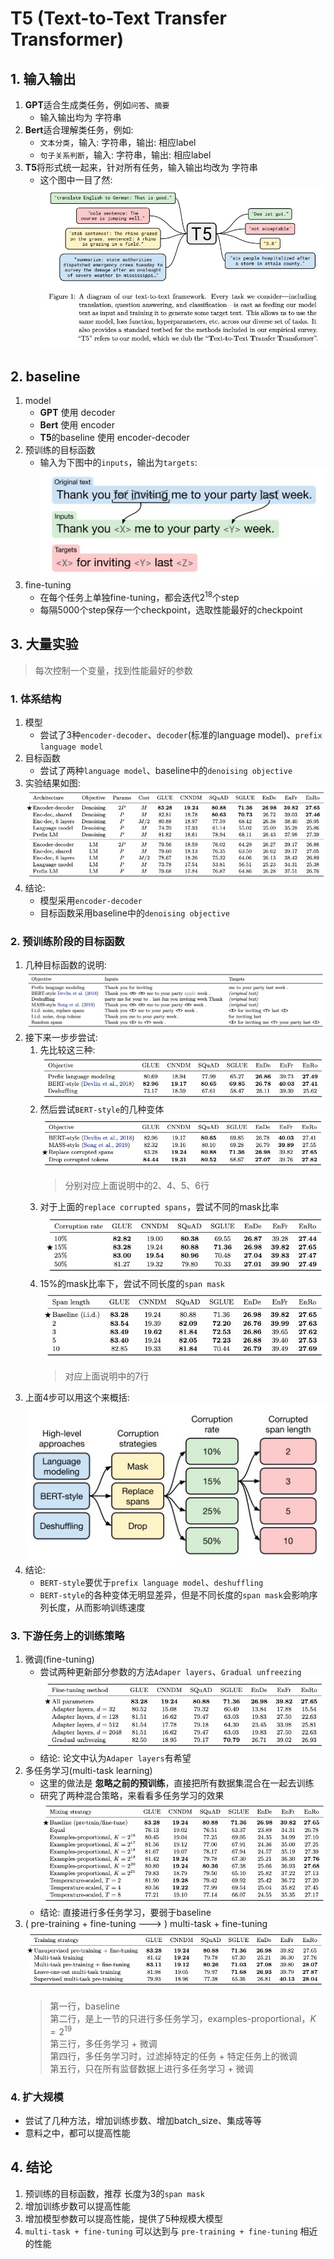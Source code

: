# T5 (Text-to-Text Transfer Transformer)

## 1. 输入输出
1. **GPT**适合生成类任务，例如`问答`、`摘要`
    - 输入输出均为 字符串
2. **Bert**适合理解类任务，例如:
    - `文本分类`，输入: 字符串，输出: 相应label
    - `句子关系判断`，输入: 字符串，输出: 相应label
3. **T5**将形式统一起来，针对所有任务，输入输出均改为 字符串
    - 这个图中一目了然:  
        ![T5_input_output.jpg](jpgs/T5_input_output.jpg) 

## 2. baseline
1. model
    - **GPT** 使用 decoder
    - **Bert** 使用 encoder
    - **T5**的baseline 使用 encoder-decoder
2. 预训练的目标函数
    - 输入为下图中的`inputs`，输出为`targets`:  
        ![T5_unsupervised_object.jpg](jpgs/T5_unsupervised_object.jpg) 
3. fine-tuning
    - 在每个任务上单独fine-tuning，都会迭代$2^{18}$个step
    - 每隔5000个step保存一个checkpoint，选取性能最好的checkpoint

## 3. 大量实验
> 每次控制一个变量，找到性能最好的参数

### 1. 体系结构
    
1. 模型
    - 尝试了3种`encoder-decoder`、`decoder`(标准的language model)、`prefix language model`
2. 目标函数
    - 尝试了两种`language model`、baseline中的`denoising objective`
3. 实验结果如图:
    ![T5_experiment_1.jpg](jpgs/T5_experiment_1.jpg) 
4. 结论:
    - 模型采用`encoder-decoder`
    - 目标函数采用baseline中的`denoising objective`

### 2. 预训练阶段的目标函数
1. 几种目标函数的说明:
    ![T5_objectives.jpg](jpgs/T5_objectives.jpg) 
2. 接下来一步步尝试:
    1. 先比较这三种:
        ![T5_experiment_2_1.jpg](jpgs/T5_experiment_2_1.jpg) 
    2. 然后尝试`BERT-style`的几种变体
        ![T5_experiment_2_2.jpg](jpgs/T5_experiment_2_2.jpg) 
        > 分别对应上面说明中的2、4、5、6行
    3. 对于上面的`replace corrupted spans`，尝试不同的mask比率
        ![T5_experiment_2_3.jpg](jpgs/T5_experiment_2_3.jpg) 
    4. 15%的mask比率下，尝试不同长度的`span mask`
        ![T5_experiment_2_4.jpg](jpgs/T5_experiment_2_4.jpg) 
        > 对应上面说明中的7行
3. 上面4步可以用这个来概括:  
    ![T5_experiment_2.jpg](jpgs/T5_experiment_2.jpg) 
4. 结论:
    - `BERT-style`要优于`prefix language model`、`deshuffling`
    - `BERT-style`的各种变体无明显差异，但是不同长度的`span mask`会影响序列长度，从而影响训练速度

### 3. 下游任务上的训练策略
1. 微调(fine-tuning)
    - 尝试两种更新部分参数的方法`Adaper layers`、`Gradual unfreezing`
    ![T5_experiment_3_1.jpg](jpgs/T5_experiment_3_1.jpg) 
    - 结论: 论文中认为`Adaper layers`有希望
2. 多任务学习(multi-task learning)
    - 这里的做法是 **忽略之前的预训练**，直接把所有数据集混合在一起去训练
    - 研究了两种混合策略，来看看多任务学习的效果  
    ![T5_experiment_3_2.jpg](jpgs/T5_experiment_3_2.jpg) 
    - 结论: 直接进行多任务学习，要弱于baseline
3. ( pre-training + fine-tuning ---> ) multi-task + fine-tuning
    ![T5_experiment_3_3.jpg](jpgs/T5_experiment_3_3.jpg) 
    > 第一行，baseline  
    > 第二行，是上一节的只进行多任务学习，examples-proportional，$K=2^{19}$   
    > 第三行，多任务学习 + 微调  
    > 第四行，多任务学习时，过滤掉特定的任务 + 特定任务上的微调  
    > 第五行，只在所有监督数据上进行多任务学习 + 微调

### 4. 扩大规模
- 尝试了几种方法，增加训练步数、增加batch_size、集成等等
- 意料之中，都可以提高性能

## 4. 结论
1. 预训练的目标函数，推荐 长度为3的`span mask`
2. 增加训练步数可以提高性能
3. 增加模型参数可以提高性能，提供了5种规模大模型
4. `multi-task + fine-tuning` 可以达到与 `pre-training + fine-tuning` 相近的性能



